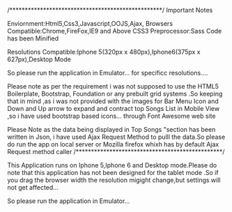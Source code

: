 /**************************************************/
Important Notes


Enviornment:Html5,Css3,Javascript,OOJS,Ajax,
Browsers Compatible:Chrome,FireFox,IE9 and Above
CSS3 Preprocessor:Sass
Code has been Minified


Resolutions Compatible:Iphone 5(320px x 480px),Iphone6(375px x 627px),Desktop Mode

So please run the application in Emulator... for specificc resolutions.... 

Please note as  per the requirement i was not supposed to use the HTML5 Boilerplate, Bootstrap, Foundation or any prebuilt grid systems
.So keeping that in mind ,as i was not provided with the images for Bar Menu Icon and Down and Up arrow to expand and contract top Songs List in Mobile View ,so i have used bootstrap based icons... through Font Awesome web site 

Please Note as the data being displayed in Top Songs "section  has been written in Json, i have used Ajax Request Method to pulll the data.So please do run the app on local server or Mozilla firefox whixh has by default Ajax Request method caller
/************************************************/

This Application  runs on Iphone 5,Iphone 6 and Desktop mode.Please do note that this application has not been designed for the tablet mode .So if you  drag the browser width the resolution migight change,but settings will not get affected...

So please run the application in Emulator... 